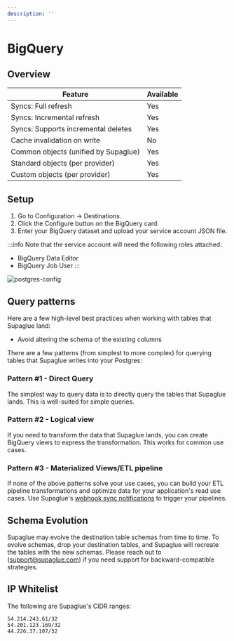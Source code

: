 ```yaml
---
description: ''
---
```


# BigQuery

## Overview

| Feature                              | Available |
| ------------------------------------ | --------- |
| Syncs: Full refresh                  | Yes       |
| Syncs: Incremental refresh           | Yes       |
| Syncs: Supports incremental deletes  | Yes       |
| Cache invalidation on write          | No        |
| Common objects (unified by Supaglue) | Yes       |
| Standard objects (per provider)      | Yes       |
| Custom objects (per provider)        | Yes       |

## Setup

1. Go to Configuration -> Destinations.
2. Click the Configure button on the BigQuery card.
3. Enter your BigQuery dataset and upload your service account JSON file.

:::info
Note that the service account will need the following roles attached:

- BigQuery Data Editor
- BigQuery Job User
:::

![postgres-config](/img/bigquery-form.png)

## Query patterns

Here are a few high-level best practices when working with tables that Supaglue land:

- Avoid altering the schema of the existing columns

There are a few patterns (from simplest to more complex) for querying tables that Supaglue writes into your Postgres:

### Pattern #1 - Direct Query

The simplest way to query data is to directly query the tables that Supaglue lands. This is well-suited for simple queries.

### Pattern #2 - Logical view

If you need to transform the data that Supaglue lands, you can create BigQuery views to express the transformation. This works for common use cases.

### Pattern #3 - Materialized Views/ETL pipeline

If none of the above patterns solve your use cases, you can build your ETL pipeline transformations and optimize data for your application's read use cases. Use Supaglue's [webhook sync notifications](/api/v2/mgmt/webhooks) to trigger your pipelines.

## Schema Evolution

Supaglue may evolve the destination table schemas from time to time. To evolve schemas, drop your destination tables, and Supaglue will recreate the tables with the new schemas. Please reach out to ([support@supaglue.com](mailto:support@supaglue.com)) if you need support for backward-compatible strategies.

## IP Whitelist

The following are Supaglue's CIDR ranges:

```
54.214.243.61/32
54.201.123.169/32
44.226.37.107/32
```
